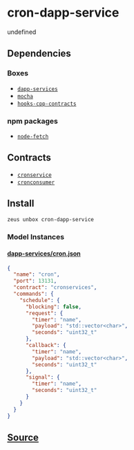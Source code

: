 
cron-dapp-service
====================


undefined



## Dependencies
### Boxes
* [`dapp-services`](dapp-services.md)
* [`mocha`](mocha.md)
* [`hooks-cpp-contracts`](hooks-cpp-contracts.md)
### npm packages
* [`node-fetch`](http://npmjs.com/package/node-fetch)

## Contracts
* [`cronservice`](https://github.com/liquidapps-io/zeus-sdk/tree/master/boxes/groups/services/cron-dapp-service/contracts/eos/dappservices/_cron_impl.hpp)
* [`cronconsumer`](https://github.com/liquidapps-io/zeus-sdk/tree/master/boxes/groups/services/cron-dapp-service/contracts/eos/cronconsumer)
## Install
```bash
zeus unbox cron-dapp-service
```










### Model Instances
#### [dapp-services/cron.json](https://github.com/liquidapps-io/zeus-sdk/tree/master/boxes/groups/services/cron-dapp-service/models/dapp-services/cron.json)
```json
{
  "name": "cron",
  "port": 13131,
  "contract": "cronservices",
  "commands": {
    "schedule": {
      "blocking": false,
      "request": {
        "timer": "name",
        "payload": "std::vector<char>",
        "seconds": "uint32_t"
      },
      "callback": {
        "timer": "name",
        "payload": "std::vector<char>",
        "seconds": "uint32_t"
      },
      "signal": {
        "timer": "name",
        "seconds": "uint32_t"
      }
    }
  }
}
```
## [Source](https://github.com/liquidapps-io/zeus-sdk/tree/master/boxes/groups/services/cron-dapp-service)